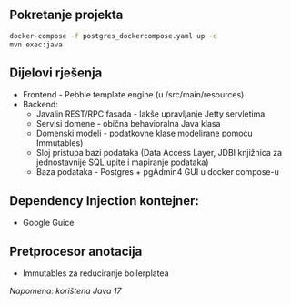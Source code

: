 ## Pokretanje projekta
```bash
docker-compose -f postgres_dockercompose.yaml up -d
mvn exec:java
```

## Dijelovi rješenja
- Frontend - Pebble template engine (u /src/main/resources)
- Backend:
    - Javalin REST/RPC fasada - lakše upravljanje Jetty servletima
    - Servisi domene - obična behavioralna Java klasa
    - Domenski modeli - podatkovne klase modelirane pomoću Immutables)
    - Sloj pristupa bazi podataka (Data Access Layer, JDBI knjižnica za jednostavnije SQL upite i mapiranje podataka)
    - Baza podataka - Postgres + pgAdmin4 GUI u docker compose-u

## Dependency Injection kontejner:
- Google Guice

## Pretprocesor anotacija
- Immutables za reduciranje boilerplatea

_Napomena: korištena Java 17_